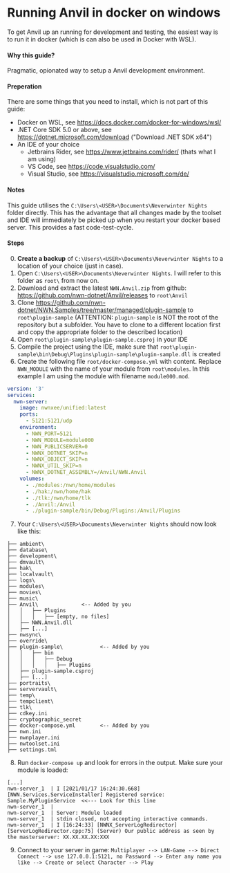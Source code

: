 ﻿# Running Anvil in docker on windows

To get Anvil up an running for development and testing, the easiest way
is to run it in docker (which is can also be used in Docker with WSL).

#### Why this guide?
Pragmatic, opionated way to setup a Anvil development environment.

#### Preperation
There are some things that you need to install, which is not part of this guide:

- Docker on WSL, see https://docs.docker.com/docker-for-windows/wsl/
- .NET Core SDK 5.0 or above, see https://dotnet.microsoft.com/download ("Download .NET SDK x64")
- An IDE of your choice
    - Jetbrains Rider, see https://www.jetbrains.com/rider/ (thats what I am using)
    - VS Code, see https://code.visualstudio.com/
    - Visual Studio, see https://visualstudio.microsoft.com/de/

#### Notes

This guide utilises the `C:\Users\<USER>\Documents\Neverwinter Nights` folder directly. This has the advantage that all changes
made by the toolset and IDE will immediately be picked up when you restart your docker based server. This provides a fast code-test-cycle.


#### Steps
0. **Create a backup** of `C:\Users\<USER>\Documents\Neverwinter Nights` to a location of your choice (just in case).
1. Open `C:\Users\<USER>\Documents\Neverwinter Nights`. I will refer to this folder as `root\` from now on.
2. Download and extract the latest `NWN.Anvil.zip` from github: https://github.com/nwn-dotnet/Anvil/releases to `root\Anvil`
3. Clone https://github.com/nwn-dotnet/NWN.Samples/tree/master/managed/plugin-sample to `root\plugin-sample` (ATTENTION: `plugin-sample` is NOT the root of the repository but a subfolder. You have to clone to a different location first and copy the appropriate folder to the described location)
4. Open `root\plugin-sample\plugin-sample.csproj` in your IDE
5. Compile the project using the IDE, make sure that `root\plugin-sample\bin\Debug\Plugins\plugin-sample\plugin-sample.dll` is created
6. Create the following file `root/docker-compose.yml` with content. Replace `NWN_MODULE` with the name of your module from `root\modules`.
   In this example I am using the module with filename `module000.mod`.

````yml
version: '3'
services:
  nwn-server:
    image: nwnxee/unified:latest
    ports:
      - 5121:5121/udp
    environment:
      - NWN_PORT=5121
      - NWN_MODULE=module000
      - NWN_PUBLICSERVER=0
      - NWNX_DOTNET_SKIP=n
      - NWNX_OBJECT_SKIP=n
      - NWNX_UTIL_SKIP=n
      - NWNX_DOTNET_ASSEMBLY=/Anvil/NWN.Anvil
    volumes:
      - ./modules:/nwn/home/modules
      - ./hak:/nwn/home/hak
      - ./tlk:/nwn/home/tlk
      - ./Anvil:/Anvil
      - ./plugin-sample/bin/Debug/Plugins:/Anvil/Plugins
````

7. Your `C:\Users\<USER>\Documents\Neverwinter Nights` should now look like this:

````
├── ambient\
├── database\
├── development\
├── dmvault\
├── hak\
├── localvault\
├── logs\
├── modules\
├── movies\
├── music\
├── Anvil\              <-- Added by you
│   │   ├── Plugins
│   │   │   ├── [empty, no files]
│   ├── NWN.Anvil.dll
│   ├── [...]
├── nwsync\
├── override\
├── plugin-sample\            <-- Added by you
│   │   ├── bin
│   │   │   ├── Debug
│   │   │   │   ├── Plugins
│   ├── plugin-sample.csproj
│   ├── [...]
├── portraits\
├── servervault\
├── temp\
├── tempclient\
├── tlk\
├── cdkey.ini
├── cryptographic_secret
├── docker-compose.yml        <-- Added by you
├── nwn.ini
├── nwnplayer.ini
├── nwtoolset.ini
├── settings.tml
````

8. Run `docker-compose up` and look for errors in the output. Make sure your module is loaded:

````log
[...]
nwn-server_1  | I [2021/01/17 16:24:30.668] [NWN.Services.ServiceInstaller] Registered service: Sample.MyPluginService  <<--- Look for this line
nwn-server_1  |
nwn-server_1  | Server: Module loaded
nwn-server_1  | stdin closed, not accepting interactive commands.
nwn-server_1  | I [16:24:33] [NWNX_ServerLogRedirector] [ServerLogRedirector.cpp:75] (Server) Our public address as seen by the masterserver: XX.XX.XX.XX:XXX
````   

9. Connect to your server in game: `Multiplayer --> LAN-Game --> Direct Connect --> use 127.0.0.1:5121, no Password --> Enter any name you like --> Create or select Character --> Play`
